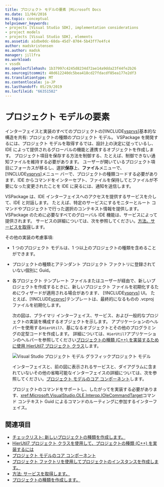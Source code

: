 ```yaml
---
title: プロジェクト モデルの要素 |Microsoft Docs
ms.date: 11/04/2016
ms.topic: conceptual
helpviewer_keywords:
- projects [Visual Studio SDK], implementation considerations
- project models
- projects [Visual Studio SDK], elements
ms.assetid: a1dbe0dc-68da-45d7-8704-5b43ff7e4fc4
author: madskristensen
ms.author: madsk
manager: jillfra
ms.workload:
- vssdk
ms.openlocfilehash: 1b37997c4245d8234d72ae14a9dda23f44fe2b26
ms.sourcegitcommit: 40d612240dc5bea418cd27fdacdf85ea177e2df3
ms.translationtype: MT
ms.contentlocale: ja-JP
ms.lasthandoff: 05/29/2019
ms.locfileid: "66351582"
---
```

# <a name="elements-of-a-project-model"></a>プロジェクト モデルの要素
インターフェイスと実装のすべてのプロジェクトの[!INCLUDE[vsprvs](../../code-quality/includes/vsprvs_md.md)]基本的な構造を共有: プロジェクトの種類のプロジェクト モデル。 VSPackage を開発するには、プロジェクト モデルを取得するでは、設計上の決定に従っているし、IDE によって提供されるグローバルの機能と連携するオブジェクトを作成します。 プロジェクト項目を保存する方法を制御する、たとえば、制御できない通知ファイルを維持する必要があります。 ユーザーが開いているプロジェクト項目にフォーカスが移るし、選択**保存**上、**ファイル**メニューで、[!INCLUDE[vsprvs](../../code-quality/includes/vsprvs_md.md)]メニュー バーで、プロジェクトの種類コードする必要があります、IDE からコマンドをインターセプト、ファイルを保持してとファイルが不要になった変更されたことを IDE に戻るには、通知を送信します。

 VSPackage は、IDE インターフェイスへのアクセスを提供するサービスを介して、IDE と対話します。 たとえば、特定のサービスにするモニターとルート コマンドやプロジェクトで行った選択のコンテキスト情報を提供します。 VSPackage のために必要なすべてのグローバル IDE 機能は、サービスによって提供されます。 サービスの詳細については、次を参照してください。[方法。サービスを取得](../../extensibility/how-to-get-a-service.md)します。

 その他の実装の考慮事項:

- 1 つのプロジェクト モデルは、1 つ以上のプロジェクトの種類を含めることができます。

- プロジェクトの種類とアテンダント プロジェクト ファクトリに登録されていない個別に Guid。

- 各プロジェクト テンプレート ファイルまたはユーザーが経由で、新しいプロジェクトを作成するときに、新しいプロジェクト ファイルを初期化するためにウィザードが適用される場合があります、 [!INCLUDE[vsprvs](../../code-quality/includes/vsprvs_md.md)] UI。 たとえば、[!INCLUDE[vcprvc](../../code-quality/includes/vcprvc_md.md)]テンプレートは、最終的になるものの .vcproj ファイルを初期化します。

  次の図は、プライマリ インターフェイス、サービス、および一般的なプロジェクトの実装を構成するオブジェクトを示します。 アプリケーションのヘルパーを使用する`HierUtil7`、基になるオブジェクトとその他のプログラミングの定型コードを作成します。 詳細については、`HierUtil7`アプリケーションのヘルパーを参照してください[プロジェクトの種類 (C++) を実装するために使用 HierUtil7 プロジェクト クラス](https://msdn.microsoft.com/library/a5c16a09-94a2-46ef-87b5-35b815e2f346)します。

  ![Visual Studio プロジェクト モデル グラフィック](../../extensibility/internals/media/vsprojectmodel.gif "vsProjectModel")プロジェクト モデル

  インターフェイスと、前の図に表示されるサービスと、ダイアグラムに含まれていないその他の省略可能なインターフェイスの詳細については、次を参照してください。[プロジェクト モデルのコア コンポーネント](../../extensibility/internals/project-model-core-components.md)します。

  プロジェクトのコマンドをサポートし、したがってを実装する必要があります、<xref:Microsoft.VisualStudio.OLE.Interop.IOleCommandTarget>コマンド コンテキスト Guid によるコマンドのルーティングに参加するインターフェイス。

## <a name="see-also"></a>関連項目
- [チェックリスト: 新しいプロジェクトの種類を作成します。](../../extensibility/internals/checklist-creating-new-project-types.md)
- [HierUtil7 プロジェクト クラスを使用して、プロジェクトの種類 (C++) を実装するには](https://msdn.microsoft.com/library/a5c16a09-94a2-46ef-87b5-35b815e2f346)
- [プロジェクト モデルのコア コンポーネント](../../extensibility/internals/project-model-core-components.md)
- [プロジェクト ファクトリを使用してプロジェクトのインスタンスを作成します。](../../extensibility/internals/creating-project-instances-by-using-project-factories.md)
- [方法: サービスを取得します。](../../extensibility/how-to-get-a-service.md)
- [プロジェクトの種類を作成します。](../../extensibility/internals/creating-project-types.md)
